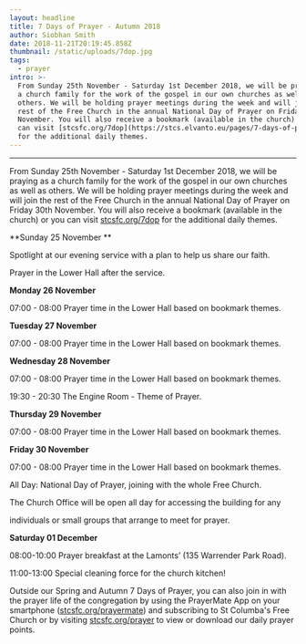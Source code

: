```yaml
---
layout: headline
title: 7 Days of Prayer - Autumn 2018
author: Siobhan Smith
date: 2018-11-21T20:19:45.858Z
thumbnail: /static/uploads/7dop.jpg
tags:
  - prayer
intro: >-
  ​From Sunday 25th November - Saturday 1st December 2018, we will be praying as
  a church family for the work of the gospel in our own churches as well as
  others. We will be holding prayer meetings during the week and will join the
  rest of the Free Church in the annual National Day of Prayer on Friday 30th
  November. You will also receive a bookmark (available in the church) or you
  can visit [stcsfc.org/7dop](https://stcs.elvanto.eu/pages/7-days-of-prayer/)
  for the additional daily themes.
---
```

- - -

​From Sunday 25th November - Saturday 1st December 2018, we will be praying as a church family for the work of the gospel in our own churches as well as others. We will be holding prayer meetings during the week and will join the rest of the Free Church in the annual National Day of Prayer on Friday 30th November. You will also receive a bookmark (available in the church) or you can visit [stcsfc.org/7dop](https://stcs.elvanto.eu/pages/7-days-of-prayer/) for the additional daily themes.

**Sunday 25 November **

Spotlight at our evening service with a plan to help us share our faith.

Prayer in the Lower Hall after the service.

**Monday 26 November**

07:00 - 08:00  Prayer time in the Lower Hall based on bookmark themes.

**Tuesday 27 November**

07:00 - 08:00  Prayer time in the Lower Hall based on bookmark themes.

**Wednesday 28 November**

07:00 - 08:00  Prayer time in the Lower Hall based on bookmark themes.

19:30 - 20:30  The Engine Room - Theme of Prayer.

**Thursday 29 November**

07:00 - 08:00  Prayer time in the Lower Hall based on bookmark themes.

**Friday 30 November**

07:00 - 08:00  Prayer time in the Lower Hall based on bookmark themes.

All Day: National Day of Prayer, joining with the whole Free Church.

The Church Office will be open all day for accessing the building for any

individuals or small groups that arrange to meet for prayer.

**Saturday 01 December**

08:00-10:00  Prayer breakfast at the Lamonts’ (135 Warrender Park Road).

11:00-13:00  Special cleaning force for the church kitchen!

Outside our Spring and Autumn 7 Days of Prayer, you can also join in with the prayer life of the congregation by using the PrayerMate App on your smartphone ([stcsfc.org/prayermate](http://prayermate.s3.amazonaws.com/1/feed_65.html)) and subscribing to St Columba's Free Church or by visiting [stcsfc.org/prayer](https://stcs.elvanto.eu/pages/prayer1) to view or download our daily prayer points.
